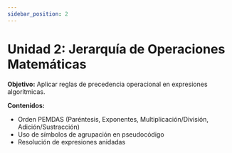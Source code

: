 ```yaml
---
sidebar_position: 2
---
```

# Unidad 2: Jerarquía de Operaciones Matemáticas

**Objetivo:** Aplicar reglas de precedencia operacional en expresiones algorítmicas.

**Contenidos:**
- Orden PEMDAS (Paréntesis, Exponentes, Multiplicación/División, Adición/Sustracción)
- Uso de símbolos de agrupación en pseudocódigo
- Resolución de expresiones anidadas
